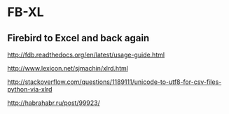 FB-XL
=====

Firebird to Excel and back again
----

http://fdb.readthedocs.org/en/latest/usage-guide.html

http://www.lexicon.net/sjmachin/xlrd.html

http://stackoverflow.com/questions/1189111/unicode-to-utf8-for-csv-files-python-via-xlrd

http://habrahabr.ru/post/99923/

